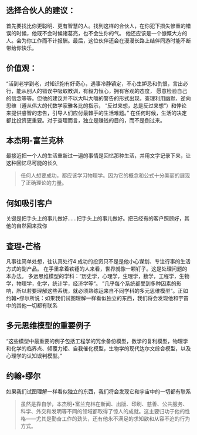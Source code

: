 ## 选择合伙人的建议：
首先要找比你更聪明、更有智慧的人。找到这样的合伙人，在你犯下损失惨重的错误的时候，他既不会时候诸葛亮，也不会生你的气。
他还应该是一个慷慨大方的人。会为你工作而不计报酬。最后，这位伙伴还会在漫漫长路上结伴同游时能不断带给你快乐。

## 价值观：
“活到老学到老，对知识抱有好奇心，遇事冷静镇定，不心生妒忌和仇恨，言出必行，能从别人的错误中吸取教训，有毅力恒心，拥有客观的态度，
愿意检验自己的信念等等。但他的建议并不以大叫大嚷的警告的形式出现，查理利用幽默、逆向思维（遵从伟大的代数学家雅各比的指示，
“反过来想，总是反过来想”）和悖论来提供睿智的忠告，引导人们应付最棘手的生活难题。”
在任何时候，生活的决定都比投资更重要。对于查理而言，独立是赚钱的目的，而不是倒过来。

## 本杰明-富兰克林
最接近把一个人的生活重新过一遍的事情是回忆那种生活，并用文字记录下来，让这种回忆尽可能的长久

> 任何人想要成功，都应该学习物理学。因为它的概念和公式十分美丽的展现了正确理论的力量。

## 何如吸引客户
关键是把手头上的事儿做好......把手头上的事儿做好。把已经有的客户照顾好，其他的自然回来找你
## 查理•芒格
凡事往简单处想，往认真处行4
成功的投资只不是是他小心谋划、专注行事的生活方式的副产品。
在手里拿着铁锤的人来看，世界就像一颗钉子。这是处理问题的本办法。
多远思维模型的学科：”历史学，心理学，生理学，数学，工程学，生物学，物理学，化学，统计学，经济学等“。
”几乎每个系统都受到多种因素的影响，所以若要理解这些系统，就必须熟练运来自不同学科的多元思维模型“。正如约翰•缪尔所说：如果我们试图理解一样看似独立的东西，我们将会发现他和宇宙中的其他一切都有联系

## 多元思维模型的重要例子
“这些模型中最重要的例子包括工程学的冗余备份模型，数学的复利模型，物理学和化学的临界点、倾覆力矩、自我催化模型，生物学的现代达尔文综合模型，以及心理学的认知误判模型。”


## 约翰•缪尔
如果我们试图理解一样看似独立的东西，我们将会发现它和宇宙中的一切都有联系

> 虽然是靠自学，本杰明•富兰克林在新闻、出版、印刷、慈善、公共服务、科学、外交和发明等不同的领域都取得了惊人的成就。这主要归功于他的性格——尤其是勤奋工作的劲头，还有他永不满足的求知欲和从容不迫的行为方式。
